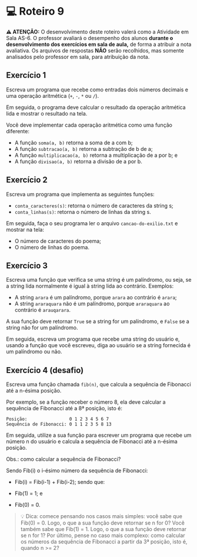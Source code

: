 # 💻 Roteiro 9

**⚠️ ATENÇÃO:** O desenvolvimento deste roteiro valerá como a Atividade em Sala AS-6. O professor avaliará o desempenho dos alunos **durante o desenvolvimento dos exercícios em sala de aula,** de forma a atribuir a nota avaliativa. Os arquivos de respostas **NÃO** serão recolhidos, mas somente analisados pelo professor em sala, para atribuição da nota.

## Exercício 1

Escreva um programa que recebe como entradas dois números decimais e uma operação aritmética (`+`, `-`, `*` ou `/`).

Em seguida, o programa deve calcular o resultado da operação aritmética lida e mostrar o resultado na tela.

Você deve implementar cada operação aritmética como uma função diferente:

- A função `soma(a, b)` retorna a soma de a com b;
- A função `subtracao(a, b)` retorna a subtração de b de a;
- A função `multiplicacao(a, b)` retorna a multiplicação de a por b; e
- A função `divisao(a, b)` retorna a divisão de a por b.

## Exercício 2

Escreva um programa que implementa as seguintes funções:

- `conta_caracteres(s)`: retorna o número de caracteres da string s;
- `conta_linhas(s)`: retorna o número de linhas da string s.

Em seguida, faça o seu programa ler o arquivo `cancao-do-exilio.txt` e mostrar na tela:

- O número de caracteres do poema;
- O número de linhas do poema.

## Exercício 3

Escreva uma função que verifica se uma string é um palíndromo, ou seja, se a string lida normalmente é igual à string lida ao contrário. Exemplos:

- A string `arara` é um palíndromo, porque `arara` ao contrário é `arara`;
- A string `araraquara` não é um palíndromo, porque `araraquara` ao contrário é `arauqarara`.

A sua função deve retornar `True` se a string for um palíndromo, e `False` se a string não for um palíndromo.

Em seguida, escreva um programa que recebe uma string do usuário e, usando a função que você escreveu, diga ao usuário se a string fornecida é um palíndromo ou não. 

## Exercício 4 (desafio)

Escreva uma função chamada `fib(n)`, que calcula a sequência de Fibonacci até a n-ésima posição. 

Por exemplo, se a função receber o número 8, ela deve calcular a sequência de Fibonacci até a 8ª posição, isto é:

```
Posição:                0 1 2 3 4 5 6 7
Sequência de Fibonacci: 0 1 1 2 3 5 8 13
```

Em seguida, utilize a sua função para escrever um programa que recebe um número n do usuário e calcula a sequência de Fibonacci até a n-ésima posição.

Obs.: como calcular a sequência de Fibonacci? 

Sendo Fib(i) o i-ésimo número da sequência de Fibonacci: 

- Fib(i) = Fib(i-1) + Fib(i-2); sendo que:

- Fib(1) = 1; e
- Fib(0) = 0.

> 💡 Dica: comece pensando nos casos mais simples: você sabe que Fib(0) = 0. Logo, o que a sua função deve retornar se n for 0? Você também sabe que Fib(1) = 1. Logo, o que a sua função deve retornar se n for 1? Por último, pense no caso mais complexo: como calcular os números da sequência de Fibonacci a partir da 3ª posição, isto é, quando n >= 2? 
